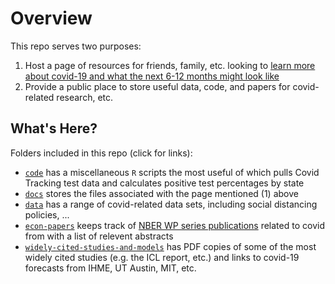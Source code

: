 # Overview

This repo serves two purposes: 
 1) Host a page of resources for friends, family, etc. looking to [learn more about covid-19 and what the next 6-12 months might look like](https://mackaytc.github.io/covid-resources/)
 2) Provide a public place to store useful data, code, and papers for covid-related research, etc.

## What's Here? 

Folders included in this repo (click for links): 
 * [`code`](https://github.com/mackaytc/covid-resources/tree/master/code) has a miscellaneous ``R`` scripts the most useful of which pulls Covid Tracking test data and calculates positive test percentages by state
 * [`docs`](https://github.com/mackaytc/covid-resources/tree/master/docs) stores the files associated with the page mentioned (1) above
 * [`data`](https://github.com/mackaytc/covid-resources/tree/master/data) has a range of covid-related data sets, including social distancing policies, ...
 * [`econ-papers`](https://github.com/mackaytc/covid-resources/tree/master/econ-papers) keeps track of [NBER WP series publications](https://nber.org/wp_covid19.html) related to covid from with a list of relevent abstracts
 * [`widely-cited-studies-and-models`](https://github.com/mackaytc/covid-resources/tree/master/widely-cited-studies-and-models) has PDF copies of some of the most widely cited studies (e.g. the ICL report, etc.) and links to covid-19 forecasts from IHME, UT Austin, MIT, etc.
